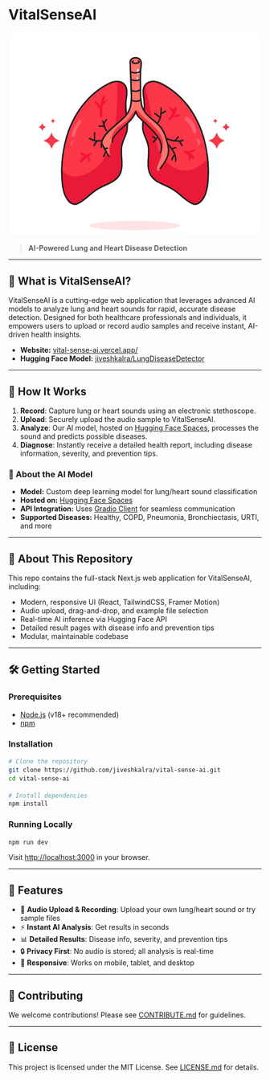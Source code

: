 # VitalSenseAI

![VitalSenseAI Banner](public/images/healthy-lungs.jpg)

> **AI-Powered Lung and Heart Disease Detection**

---

## 🚀 What is VitalSenseAI?

VitalSenseAI is a cutting-edge web application that leverages advanced AI models to analyze lung and heart sounds for rapid, accurate disease detection. Designed for both healthcare professionals and individuals, it empowers users to upload or record audio samples and receive instant, AI-driven health insights.

- **Website:** [vital-sense-ai.vercel.app/](https://vital-sense-ai.vercel.app/)  
- **Hugging Face Model:** [jiveshkalra/LungDiseaseDetector](https://huggingface.co/spaces/jiveshkalra/LungDiseaseDetector)

---

## 🧠 How It Works

1. **Record**: Capture lung or heart sounds using an electronic stethoscope.
2. **Upload**: Securely upload the audio sample to VitalSenseAI.
3. **Analyze**: Our AI model, hosted on [Hugging Face Spaces](https://huggingface.co/spaces/jiveshkalra/LungDiseaseDetector), processes the sound and predicts possible diseases.
4. **Diagnose**: Instantly receive a detailed health report, including disease information, severity, and prevention tips.

### 🤖 About the AI Model
- **Model:** Custom deep learning model for lung/heart sound classification
- **Hosted on:** [Hugging Face Spaces](https://huggingface.co/spaces/jiveshkalra/LungDiseaseDetector)
- **API Integration:** Uses [Gradio Client](https://www.npmjs.com/package/@gradio/client) for seamless communication
- **Supported Diseases:** Healthy, COPD, Pneumonia, Bronchiectasis, URTI, and more

---

## 📂 About This Repository

This repo contains the full-stack Next.js web application for VitalSenseAI, including:
- Modern, responsive UI (React, TailwindCSS, Framer Motion)
- Audio upload, drag-and-drop, and example file selection
- Real-time AI inference via Hugging Face API
- Detailed result pages with disease info and prevention tips
- Modular, maintainable codebase

---

## 🛠️ Getting Started

### Prerequisites
- [Node.js](https://nodejs.org/) (v18+ recommended)
- [npm](https://www.npmjs.com/) 

### Installation

```bash
# Clone the repository
git clone https://github.com/jiveshkalra/vital-sense-ai.git
cd vital-sense-ai

# Install dependencies
npm install 
```

### Running Locally

```bash
npm run dev 
```

Visit [http://localhost:3000](http://localhost:3000) in your browser.

---

## 🧪 Features

- 🎤 **Audio Upload & Recording**: Upload your own lung/heart sound or try sample files
- ⚡ **Instant AI Analysis**: Get results in seconds
- 📊 **Detailed Results**: Disease info, severity, and prevention tips
- 🔒 **Privacy First**: No audio is stored; all analysis is real-time
- 📱 **Responsive**: Works on mobile, tablet, and desktop

---

## 🤝 Contributing

We welcome contributions! Please see [CONTRIBUTE.md](CONTRIBUTE.md) for guidelines.

---

## 📄 License

This project is licensed under the MIT License. See [LICENSE.md](LICENSE.md) for details.
 